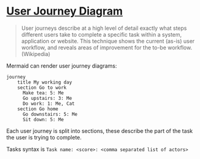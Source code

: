 # [User Journey Diagram](https://mermaid-js.github.io/mermaid/#/user-journey?id=user-journey-diagram)

> User journeys describe at a high level of detail exactly what steps different users take to complete a specific task within a system, application or website. This technique shows the current (as-is) user workflow, and reveals areas of improvement for the to-be workflow. (Wikipedia)

Mermaid can render user journey diagrams:

``` Mermaid {hide=false}
journey
    title My working day
    section Go to work
      Make tea: 5: Me
      Go upstairs: 3: Me
      Do work: 1: Me, Cat
    section Go home
      Go downstairs: 5: Me
      Sit down: 5: Me
```



Each user journey is split into sections, these describe the part of the task the user is trying to complete.

Tasks syntax is&nbsp;`Task name: <score>: <comma separated list of actors>`